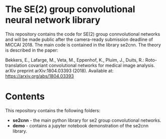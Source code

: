 # The SE(2) group convolutional neural network library
This repository contains the code for SE(2) group connvolutional networks and will be made public after the camera-ready submission deadline of MICCAI 2018. The main code is contained in the library se2cnn. The theory is described in the paper:

Bekkers, E., Lafarge, M., Veta, M., Eppenhof, K., Pluim, J., Duits, R.: Roto-translation covariant
convolutional networks for medical image analysis. arXiv preprint arXiv:1804.03393 (2018). Available at: https://arxiv.org/abs/1804.03393

# Contents
This repository contains the following folders:
* **se2cnn** - the main python library for se2 group convolutional networks. 
* **demo** - contains a jupyter notebook demonstration of the se2cnn library.
